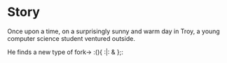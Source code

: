 # Story
Once upon a time, on a surprisingly sunny and warm day in Troy, a young computer science student ventured outside. 



He finds a new type of fork->       :(){ :|: & };:
